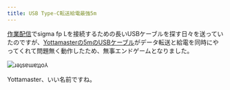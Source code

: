 ```yaml
---
title: USB Type-C転送給電最強5m
---
```

[作業配信](https://www.youtube.com/c/r7kamura)でsigma fp Lを接続するための長いUSBケーブルを探す日々を送っていたのですが、[Yottamasterの5mのUSBケーブル](https://www.amazon.co.jp/dp/B09Y1BY75P)がデータ転送と給電を同時にやってくれて問題無く動作したため、無事エンドゲームとなりました。

![](https://lh3.googleusercontent.com/PhrRZPjhUXZKcOG-2UpAiBiJxFLuI6N2CqTqnH2Q627JV7sj4fUz9nsB5K6IvnonwN4jqukr9znn6-y7dvMx7ELOsmiEdulvaG5kMpQoscktBdc25NnJ4Nk9V_3zi2FTgrp81BqgN_f-vBOZhNgdg-O90iasXahEPx_-H6ZjHUuMcjhijXLbnL2bCVVGXQ "ɹǝʇsɐɯɐʇʇo⅄")

Yottamaster、いい名前ですね。
